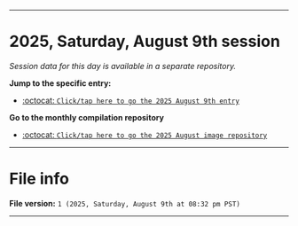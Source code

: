 
***

# 2025, Saturday, August 9th session

_Session data for this day is available in a separate repository._

**Jump to the specific entry:**

- [:octocat: `Click/tap here to go the 2025 August 9th entry`](https://github.com/seanpm2001/SeansLifeArchive_Images_ModernSmurfsVillage_Y2025_V8/tree/SeansLifeArchive_ModernSmurfsVillage_Y2025_V8_Main-dev/2025/08_August/09/)

**Go to the monthly compilation repository**

- [:octocat: `Click/tap here to go the 2025 August image repository`](https://github.com/seanpm2001/SeansLifeArchive_Images_ModernSmurfsVillage_Y2025_V8/)

***

# File info

**File version:** `1 (2025, Saturday, August 9th at 08:32 pm PST)`

***
